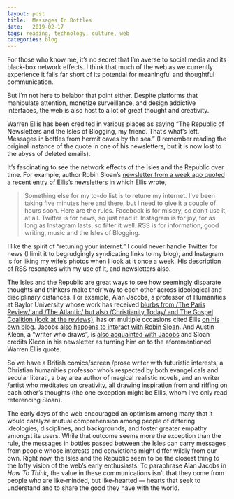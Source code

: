 ```yaml
---
layout: post
title:  Messages In Bottles
date:   2019-02-17
tags: reading, technology, culture, web
categories: blog
---
```


For those who know me, it’s no secret that I’m averse to social media and its black-box network effects. I think that much of the web as we currently experience it falls far short of its potential for meaningful and thoughtful communication. 

But I’m not here to belabor that point either. Despite platforms that manipulate attention, monetize surveillance, and design addictive interfaces, the web is also host to a lot of great thought and creativity.

Warren Ellis has been credited in various places as saying “The Republic of Newsletters and the Isles of Blogging, my friend. That’s what’s left. Messages in bottles from hermit caves by the sea.” (I remember reading the original instance of the quote in one of his newsletters, but it is now lost to the abyss of deleted emails).  

It’s fascinating to see the network effects of the Isles and the Republic over time. For example, author Robin Sloan’s [newsletter from a week ago quoted a recent entry of Ellis’s newsletters](https://desert.glass/newsletter/week-7/#text) in which Ellis wrote, 

>Something else for my to-do list is to retune my internet. I’ve been taking five minutes here and there, but I need to give it a couple of hours soon. Here are the rules. Facebook is for misery, so don’t use it, at all. Twitter is for news, so just read it. Instagram is for joy, for as long as Instagram lasts, so filter it well. RSS is for information, good writing, music and the Isles of Blogging.

I like the spirit of “retuning your internet.” I could never handle Twitter for news (I limit it to begrudgingly syndicating links to my blog), and Instagram is for liking my wife’s photos when I look at it once a week. His description of RSS resonates with my use of it, and newsletters also.

The Isles and the Republic are great ways to see how seemingly disparate thoughts and thinkers make their way to each other across ideological and disciplinary distances. For example, Alan Jacobs, a professor of Humanities at Baylor University whose work has received [blurbs from /The Paris Review/ and /The Atlantic/ but also /Christianity Today/ and The Gospel Coalition (look at the reviews)](https://www.amazon.com/How-Think-Survival-Guide-World/dp/0451499603/ref=sr_1_1?ie=UTF8&qid=1550434801&sr=8-1&keywords=alan+jacobs+how+to+think), has  on multiple occasions cited Ellis [on his own blog](https://blog.ayjay.org/maintaining-lines-of-connection/).  Jacobs [also happens to interact with Robin Sloan](https://blog.ayjay.org/social-media-blogs-newsletters/). And Austin Kleon, a “writer who draws”, is [also acquainted with Jacobs](https://us1.campaign-archive.com/?e=17f794a1cf&u=25a34f10515c4e9393e3da856&id=8443004869) and Sloan credits Kleon in his newsletter as turning him on to the aforementioned Warren Ellis quote.

So we have a British comics/screen /prose writer with futuristic interests, a Christian humanities professor who’s respected by both evangelicals and secular literati, a bay area author of magical realistic novels, and an writer /artist who meditates on creativity, all drawing inspiration from and riffing on each other’s thoughts (the one exception might be Ellis, whom I’ve only read referencing Sloan).

The early days of the web encouraged an optimism among many that it would catalyze mutual comprehension among people of differing ideologies, disciplines, and backgrounds, and foster greater empathy amongst its users. While that outcome seems more the exception than the rule, the messages in bottles passed between the Isles can carry messages from people whose interests and convictions might differ wildly from our own. Right now, the Isles and the Republic seem to be the closest thing to the lofty vision of the web’s early enthusiasts. To paraphrase Alan Jacobs in _How To Think_, the value in these communications isn’t that they come from people who are like-minded, but like-hearted — hearts that seek to understand and to share the good they have with the world.
